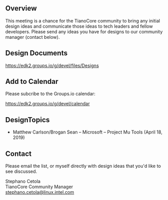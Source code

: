 ## Overview
This meeting is a chance for the TianoCore community to bring any initial design ideas and communicate those ideas to tech leaders and fellow developers. Please send any ideas you have for designs to our community manager (contact below).

## Design Documents
https://edk2.groups.io/g/devel/files/Designs

## Add to Calendar
Please subcribe to the Groups.io calendar:  
  
https://edk2.groups.io/g/devel/calendar


## DesignTopics
- Matthew Carlson/Brogan Sean – Microsoft – Project Mu Tools (April 18, 2019)

## Contact
Please email the list, or myself directly with design ideas that you'd like to see discussed.

Stephano Cetola  
TianoCore Community Manager  
stephano.cetola@linux.intel.com    